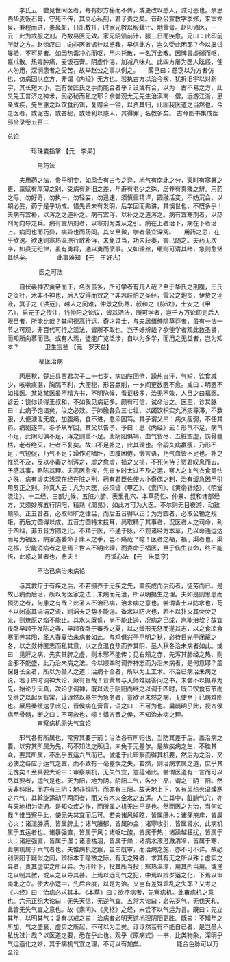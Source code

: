 <!-- { "loadSidebar": true } -->
　　李氏云：尝见世间医者，每有妙方秘而不传，或更改以惑人，诚可恶也。余思西华麦饭石膏，守死不传，其立心私刻，君子责之矣。昔赵公宣教字季修，来宰龙泉，兼程而进，患鼻衄，日出数升，时家兄教以服藕汁、地黄膏。赵叩诸医，一云：此为戒服之剂。乃数易医无效。家兄阴馈前汁，服三日而疾愈。兄曰：此印前所献之方。赵惊叹曰：向非医者谲计以惑我，早信此方，岂久受此困耶？今以屡试屡验，不可易者。如因热毒冲心而呕，用内托散，一名万金散。因脾胃虚弱而呕，嘉朮散。热毒肿痛，麦饭石膏。阴虚作渴，加减八味丸。此四方屡为医人眩惑，使人勿用，深悯患者之受苦，故举赵公之事以例之。　　薛己曰：愚窃以为方者仿也，仿病因以立方，非谓《内经》无方也。若执古方以治今疾，犹拆旧宇以对新宇，其长短大小，岂有舍匠氏之手而能合者乎？设或有合，以为　古不易之方，此又先王普济之神术，奚必秘而私之耶？余尝观太无先生治滇南一僧，远游江浙，思亲成疾，先生惠之以饮食药饵，复赠金一镒，以资其归，此固我医道之当然也。今之医者，或泥古，或吝秘，或嗜利以惑人，其得罪于名教多矣。
古今图书集成医部全录卷五百二

总论

　　　　珍珠囊指掌 【元　李杲】

　　　　　用药法

　　夫用药之法，贵乎明变，如风会有古今之异，地气有南北之分，天时有寒暑之更，禀赋有厚薄之别，受病有新旧之差，年寿有老少之殊，居养有贵贱之辨。用药之际，勿好奇，勿执一，勿轻妄，勿迅速，须慎重精详，圆融活变，不妨沉会，以期必妥，药于是乎功成。惜先贤未有发明，后学因而弗讲，其悞世也，不既多乎！　　夫病有宜补，以泻之之道补之。病有宜泻，以补之之道泻之。病有宜寒剂者，以热剂为向导之兵。病有宜热剂者，以寒剂为类从之引。病在上者治下，病在下者治上。病同也而药异，病异也而药同。其义至微，学者最宜深究。　　用药之忌，在乎欲速。欲速则寒热温凉行散补泻，未免过当，功未获奏，害已随之。夫药无次序，如兵无纪律，虽有勇将，通以勇而偾事。又如理丝，缓则可清其绪，急则愈坚其结矣。
　　　　此事难知  【元　王好古】

　　 　　　医之可法

　　自伏羲神农黄帝而下，名医虽多，所可学者有几人哉？至于华氏之剖腹，王氏之灸针，术非不神也，后人安得而效之？非若岐伯之圣经，雷公之炮炙，伊贽之汤液，箕子之《洪范》，越人之问难，仲景之伤寒，叔和之《脉诀》，士安之《甲乙》，启元子之传注，钱仲阳之论议，皆其活法，所可学者，岂千方万论印定后人眼目者，所能比哉？其间德高行远，奇才异士，与夫居缙绅隐草莽者，虽有一法一节之可观，非百代可行之活法，皆所不取也。岂予好辨哉？欲使学者观此数圣贤，而知所向慕而已。或有人焉，徒能广览泛涉，自以为多学，而用之无益者，岂为知本？
　　　　卫生宝鉴 【元　罗天益】

　　 　　　福医治病

　　丙辰秋，楚丘县贾君次子二十七岁，病四肢困倦，躁热自汗，气短，饮食减少，咳嗽痰涎，胸膈不利，大便秘，形容嬴削，一岁间更数医不愈。或曰：明医不如福医。某处某医虽不精方书，不明脉候，看证极多，治无不效，人目之曰福医。谚云：饶你读得王叔和，不如我见病证多。颇有可信，试命治之。医至，诊其脉曰：此病予饱谙矣，治之必效。于肺腧各灸三七壮，以蠲饮枳实丸消痰导滞，不数服，大便溏泄无度，加腹痛，食不进，愈添困笃。其子谓父曰：病久瘦弱，不任其药。病剧遂卒。冬予从军回，其父以告予，予曰：思《内经》云：形气不足，病气不足，此阴阳俱不足，泻之则重不足。此阴阳俱竭，血气皆尽，五脏空虚，饬骨髓枯，老者绝灭，壮者不复矣。故曰不足补之，此其理也。令嗣久病羸瘦，乃形不足；气短促，乃气不足；躁作时嗜卧，四肢困倦，懒言语，乃气血皆不足也。补之惟恐不及，反以小毒之剂泻之，虚之愈虚，损之又损，不死何待？贾君叹息而去。予感其事，略陈其理。夫高医愈疾，先审岁时太过不及之运，察人之血气衣食勇怯之殊，病有虚实浅深在经在脏之别，药有君臣佐使大小奇偶之制，治有缓急因用引用反正之别。孙真人云：凡为大医，必须谙《甲乙》、《素问》、《黄帝针经》、《明堂流注》、十二经、三部九候、五脏六腑、表里孔穴、本草药性、仲景、叔和诸部经方，又须妙解五行阴阳，精熟《周易》，如此方可为大医。不尔则无目夜游，动致颠陨。正五音者，必取师旷之律吕，而后五音得以正；为方圆者，必取公输之规矩，而后方圆得以成。五音方圆特末技耳，尚取精于其事者，况医者人之司命，列于四科，非五音方圆之比。不精于医，不通于脉，不观诸经方本草，乃以命通运达而号为福医，病家遂委命于庸人之手，岂不痛哉？噫！医者之福，福于渠者也。渠之福，安能消病者之患焉？世人不明此理，而委命于福医，至于伤生丧命，终不能悟，此惑之甚者也，悲夫！
　　　　丹溪心法 【元　朱震亨】

　　　　　不治已病治未病论

　　与其救疗于有疾之后，不若摄养于无疾之先，盖疾成而后药者，徒劳而已。是故已病而后治，所以为医家之法；未病而先治，所以明摄生之理。夫如是则思患而预防之者，何患之有哉？此圣人不治已病，治未病之意也。尝谓备土以防水也，苟不以闭塞其涓涓之流，则滔天之势不能遏。备水以防火也，若不以扑灭其荧荧之光，则燎原之焰不能止。其水火既盛，尚不能止遏，况病之已成，岂能治欤？故宜夜卧早起于发陈之春，早起夜卧于蕃秀之夏，以之缓形无怒而遂其志，以之食凉食寒而养其阳，圣人春夏治未病者如此。与鸡俱兴于平明之秋，必待日光于闭藏之冬，以之敛神匿志而私其意，以之食温食热而养其阴，圣人秋冬治未病者如此。或曰：见肝之病，先实其脾之虚，则木邪不能传；见右颊之赤，先泻其肺经之热，则金邪不能盛，此乃治未病之法。今以顺四时调养神志而为治未病者，是何意耶？盖保身长全者，所以为圣人之道；治病十全者，所以为上工术。不治已病治未病之说，若于四时调神大论，厥有旨哉！昔黄帝与天师难疑答问之书，未尝不以摄养为先，始论乎天真，次论乎调神，既以法于阴阳而继之以调于四时，既曰饮食有节而又继之以起居有常，谆谆然以养生为急务者，意欲治未然之病，无使至于已病难图也。厥后秦缓达乎此见，晋侯病在膏肓，语之曰：不可为也。扁鹊明乎此，视齐侯病至骨髓，断之曰：不可救也，噫！惜齐晋之侯，不知治未病之理。
　　　　　审察病机无失气宜论

　　邪气各有所属也，常穷其要于前；治法各有所归也，当防其差于后。盖治病之要，以穷其所属为先，苟不知法之所归，未免于无差尔。是故疾病之生，不胜其众，要其所属，不出乎五运六气而已。诚能于此审察而得其机要，然后为之治，又必使之各应于运气之宜，而不致有一毫差悞之失，若然，则治病求属之道，庶乎其无愧矣！至真要大论曰：审察病机，无失气宜，意蕴诸此。尝谓医道有一言而可以尽其要者，运气是也。天为阳，地为阴。阴阳二气，各分三品，谓之三阴三阳。然天非纯阳，而亦有三阴；地非纯阴，而亦有三阳。故天地上下，各有风热火湿燥寒之六气，其斡旋运动乎两间者，而又有木火金水之五运。人生其中，脏腑气穴，亦与天地相为流通。是知众疾之作，而所属之机无出乎是也。然而医之为治，当何如哉？惟当察乎此，使无失其宜而后可。若夫诸风掉眩，皆属肝木；诸痛疮痒，皆属心火；诸湿肿满，皆属脾土；诸气膹郁，皆属肺金；诸寒收引，皆属肾水，此病机属于五运者也。诸暴强直，皆属于风；诸呕吐酸，皆属于热；诸躁越狂扰，皆属于火；诸痓强直，皆属于湿；诸濇枯涸，皆属于燥；诸病水液澄澈清冷，皆属于寒，此病机属于六气者也。夫惟病机之察，虽曰既审，而治病之施，亦不可不详。故必别阴阳于疑似之间，辨标本于隐微之际。有无之殊者，求其有无之所以殊；虚实之异者，责其虚实之所以异。为汗吐下，投其所当投；寒热温凉，用其所当用。或逆之以制其微，或从之以导其甚。上焉以远司气之犯，中焉以辨岁运之化，下焉以审南北之宜。使大小适中，先后合度，以是为治。又岂有差殊乖乱之失耶？又考之《内经》曰：治病必求其本。《本草》曰：欲疗病者，先察病机。此审病机之意也。六元正纪大论曰：无失天信，无逆气宜。五常大论曰：必先岁气，无伐天和。此皆无失气宜之意也。故《素问》、《灵枢》之经，未尝不以气运为言。既曰：先立其年，以明其气；复有以戒之曰：治病者必明天道地理阴阳更胜。既曰：不知年之所加，气之盛衰，虚实之所起，不可以为工矣。谆谆然若有不能自已者，是岂圣人私忧过计哉？以医道之要，悉在乎此也。观乎《原病式》一书，比类物象，深明乎气运造化之妙，其于病机气宜之理，不可以有加矣。
　　　　　能合色脉可以万全论

